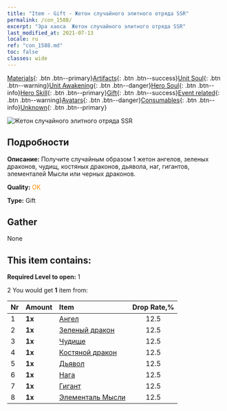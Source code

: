 ```yaml
---
title: "Item - Gift - Жетон случайного элитного отряда SSR"
permalink: /con_1588/
excerpt: "Эра хаоса  Жетон случайного элитного отряда SSR"
last_modified_at: 2021-07-13
locale: ru
ref: "con_1588.md"
toc: false
classes: wide
---
```

 [Materials](/ItemsRU/){: .btn .btn--primary}[Artifacts](/ItemsRU/Artifacts/){: .btn .btn--success}[Unit Soul](/ItemsRU/UnitSoul/){: .btn .btn--warning}[Unit Awakening](/ItemsRU/UnitAwakening/){: .btn .btn--danger}[Hero Soul](/ItemsRU/HeroSoul/){: .btn .btn--info}[Hero Skill](/ItemsRU/HeroSkill/){: .btn .btn--primary}[Gift](/ItemsRU/Gift/){: .btn .btn--success}[Event related](/ItemsRU/Events/){: .btn .btn--warning}[Avatars](/ItemsRU/Avatars/){: .btn .btn--danger}[Consumables](/ItemsRU/Consumables/){: .btn .btn--info}[Unknown](/ItemsRU/Unknown/){: .btn .btn--primary}

 ![Жетон случайного элитного отряда SSR](/images/t/i_907200.png)

## Подробности
 **Описание:** Получите случайным образом 1 жетон ангелов, зеленых драконов, чудищ, костяных драконов, дьявола, наг, гигантов, элементалей Мысли или черных драконов.

 **Quality:** <span style="color: #FF8C00">OK</span>

 **Type:** Gift

## Gather

  None

## This item contains:

 **Required Level to open:** 1

 2 You would get **1** item  from:

  | Nr | Amount |     Item    | Drop Rate,% |
  |:---|:-------|:------------|:---------:|
  | 1 |  **1x** | [Ангел](/ItemsRU/unt_196/) | 12.5 | 
  | 2 |  **1x** | [Зеленый дракон](/ItemsRU/unt_205/) | 12.5 | 
  | 3 |  **1x** | [Чудище](/ItemsRU/unt_223/) | 12.5 | 
  | 4 |  **1x** | [Костяной дракон](/ItemsRU/unt_214/) | 12.5 | 
  | 5 |  **1x** | [Дьявол](/ItemsRU/unt_232/) | 12.5 | 
  | 6 |  **1x** | [Нага](/ItemsRU/unt_240/) | 12.5 | 
  | 7 |  **1x** | [Гигант](/ItemsRU/unt_241/) | 12.5 | 
  | 8 |  **1x** | [Элементаль Мысли](/ItemsRU/unt_267/) | 12.5 | 
